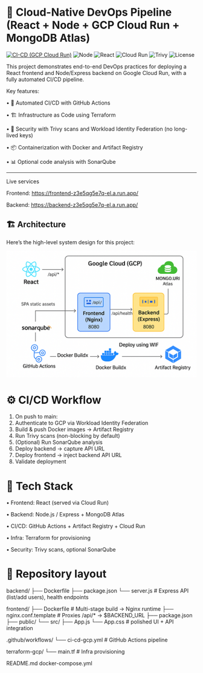 # 🚀 Cloud-Native DevOps Pipeline (React + Node + GCP Cloud Run + MongoDB Atlas)

[![CI-CD (GCP Cloud Run)](https://github.com/rupesh109/cloud-native-devops/actions/workflows/ci-cd-gcp.yml/badge.svg)](../../actions/workflows/ci-cd-gcp.yml)
![Node](https://img.shields.io/badge/Node-18.x-43853d?logo=node.js&logoColor=white)
![React](https://img.shields.io/badge/React-18-61dafb?logo=react&logoColor=black)
![Cloud Run](https://img.shields.io/badge/Deployed%20to-Cloud%20Run-4285F4?logo=googlecloud&logoColor=white)
![Trivy](https://img.shields.io/badge/Secured%20by-Trivy-0F80AA?logo=aqua)
![License](https://img.shields.io/badge/License-MIT-informational)

This project demonstrates end-to-end DevOps practices for deploying a React frontend and Node/Express backend on Google Cloud Run, with a fully automated CI/CD pipeline.

Key features:

• 🚀 Automated CI/CD with GitHub Actions

• 🏗 Infrastructure as Code using Terraform

• 🔐 Security with Trivy scans and Workload Identity Federation (no long-lived keys)

• 📦 Containerization with Docker and Artifact Registry

• 📊 Optional code analysis with SonarQube

---
Live services

Frontend: https://frontend-z3e5qg5e7q-el.a.run.app/

Backend: https://backend-z3e5qg5e7q-el.a.run.app/


## 🏗️ Architecture

Here’s the high-level system design for this project:

![Architecture Diagram](./Architecture.png)


# ⚙️ CI/CD Workflow

1. On push to main:
2. Authenticate to GCP via Workload Identity Federation
3. Build & push Docker images → Artifact Registry
4. Run Trivy scans (non-blocking by default)
5. (Optional) Run SonarQube analysis
6. Deploy backend → capture API URL
7. Deploy frontend → inject backend API URL
8. Validate deployment 

# 📂 Tech Stack

• Frontend: React (served via Cloud Run)

• Backend: Node.js / Express + MongoDB Atlas

• CI/CD: GitHub Actions + Artifact Registry + Cloud Run

• Infra: Terraform for provisioning

• Security: Trivy scans, optional SonarQube


# 📁 Repository layout
backend/
 ├── Dockerfile
 ├── package.json
 └── server.js        # Express API (list/add users), health endpoints

frontend/
 ├── Dockerfile       # Multi-stage build → Nginx runtime
 ├── nginx.conf.template  # Proxies /api/* → $BACKEND_URL
 ├── package.json
 ├── public/
 └── src/
     ├── App.js
     └── App.css      # polished UI + API integration

.github/workflows/
 └── ci-cd-gcp.yml    # GitHub Actions pipeline

terraform-gcp/
 └── main.tf          # Infra provisioning

README.md
docker-compose.yml



